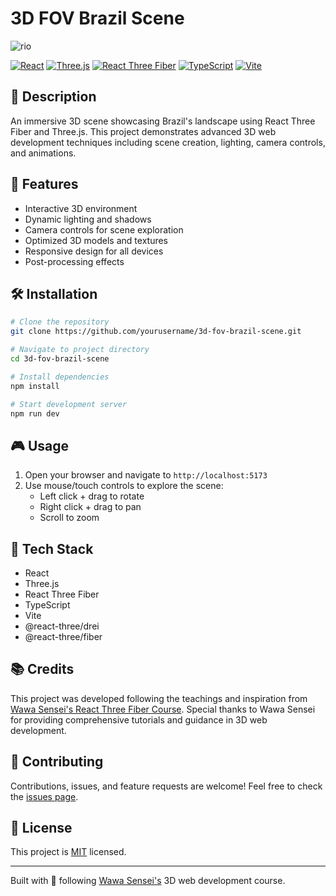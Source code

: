# 3D FOV Brazil Scene

![rio](./rio.gif)

[![React](https://img.shields.io/badge/React-20232A?style=for-the-badge&logo=react&logoColor=61DAFB)](https://reactjs.org/)
[![Three.js](https://img.shields.io/badge/Three.js-black?style=for-the-badge&logo=three.js&logoColor=white)](https://threejs.org/)
[![React Three Fiber](https://img.shields.io/badge/React%20Three%20Fiber-black?style=for-the-badge&logo=three.js&logoColor=white)](https://docs.pmnd.rs/react-three-fiber/)
[![TypeScript](https://img.shields.io/badge/TypeScript-007ACC?style=for-the-badge&logo=typescript&logoColor=white)](https://www.typescriptlang.org/)
[![Vite](https://img.shields.io/badge/Vite-B73BFE?style=for-the-badge&logo=vite&logoColor=FFD62E)](https://vitejs.dev/)

## 📝 Description

An immersive 3D scene showcasing Brazil's landscape using React Three Fiber and Three.js. This project demonstrates advanced 3D web development techniques including scene creation, lighting, camera controls, and animations.

## 🚀 Features

- Interactive 3D environment
- Dynamic lighting and shadows
- Camera controls for scene exploration
- Optimized 3D models and textures
- Responsive design for all devices
- Post-processing effects

## 🛠️ Installation

```bash
# Clone the repository
git clone https://github.com/yourusername/3d-fov-brazil-scene.git

# Navigate to project directory
cd 3d-fov-brazil-scene

# Install dependencies
npm install

# Start development server
npm run dev
```

## 🎮 Usage

1. Open your browser and navigate to `http://localhost:5173`
2. Use mouse/touch controls to explore the scene:
   - Left click + drag to rotate
   - Right click + drag to pan
   - Scroll to zoom

## 🔧 Tech Stack

- React
- Three.js
- React Three Fiber
- TypeScript
- Vite
- @react-three/drei
- @react-three/fiber

## 📚 Credits

This project was developed following the teachings and inspiration from [Wawa Sensei's React Three Fiber Course](https://wawasensei.dev/). Special thanks to Wawa Sensei for providing comprehensive tutorials and guidance in 3D web development.

## 🤝 Contributing

Contributions, issues, and feature requests are welcome! Feel free to check the [issues page](https://github.com/yourusername/3d-fov-brazil-scene/issues).

## 📝 License

This project is [MIT](LICENSE) licensed.

---
Built with 💖 following [Wawa Sensei's](https://wawasensei.dev/) 3D web development course.

